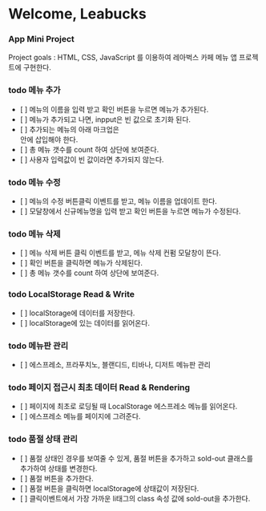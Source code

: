 

<h1>Welcome, Leabucks</h1>

<h3>App Mini Project</h3>
Project goals : HTML, CSS, JavaScript 를 이용하여 레아벅스 카페 메뉴 앱 프로젝트에 구현한다.


<h3>todo 메뉴 추가</h3>
<ul>
    <li>[ ] 메뉴의 이름을 입력 받고 확인 버튼을 누르면 메뉴가 추가된다.</li>
    <li>[ ] 메뉴가 추가되고 나면, inpput은 빈 값으로 초기화 된다.</li>
    <li>[ ] 추가되는 메뉴의 아래 마크업은 <ul id="espresso-menu-list" class="mt-3 pl-0"></ul> 안에 삽입해야 한다.</li>
    <li>[ ] 총 메뉴 갯수를 count 하여 상단에 보여준다.</li>
    <li>[ ] 사용자 입력값이 빈 값이라면 추가되지 않는다.</li>
</ul>

<h3>todo 메뉴 수정</h3>
<ul>
    <li>[ ] 메뉴의 수정 버튼클릭 이벤트를 받고, 메뉴 이름을 업데이트 한다.</li>
    <li>[ ] 모달창에서 신규메뉴명을 입력 받고 확인 버튼을 누르면 메뉴가 수정된다.</li>
</ul>

<h3>todo 메뉴 삭제</h3>
<ul>
    <li>[ ] 메뉴 삭제 버튼 클릭 이벤트를 받고, 메뉴 삭제 컨펌 모달창이 뜬다.</li>
    <li>[ ] 확인 버튼을 클릭하면 메뉴가 삭제된다.</li>
    <li>[ ] 총 메뉴 갯수를 count 하여 상단에 보여준다.</li>
</ul>

<h3>todo LocalStorage Read & Write</h3>
<ul>
    <li>[ ] localStorage에 데이터를 저장한다.</li>
    <li>[ ] localStorage에 있는 데이터를 읽어온다.</li>
</ul>

<h3>todo 메뉴판 관리</h3>
<ul>
    <li>[ ] 에스프레소, 프라푸치노, 블랜디드, 티바나, 디저트 메뉴판 관리</li>
</ul>

<h3>todo 페이지 접근시 최초 데이터 Read & Rendering</h3>
<ul>
    <li>[ ] 페이지에 최초로 로딩될 때 LocalStorage 에스프레소 메뉴를 읽어온다.</li>
    <li>[ ] 에스프레소 메뉴를 페이지에 그려준다.</li>
</ul>

<h3>todo 품절 상태 관리</h3>
<ul>
    <li>[ ] 품절 상태인 경우를 보여줄 수 있게, 품절 버튼을 추가하고 sold-out 클래스를 추가하여 상태를 변경한다.</li>
    <li>[ ] 품절 버튼을 추가한다.</li>
    <li>[ ] 품절 버튼을 클릭하면 localStorage에 상태값이 저장된다.</li>
    <li>[ ] 클릭이벤트에서 가장 가까운 li태그의 class 속성 값에 sold-out을 추가한다.</li>
</ul>


